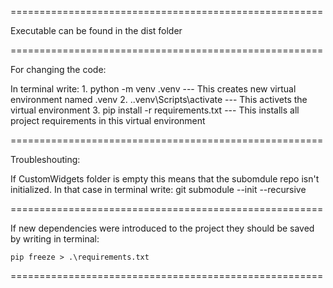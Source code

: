 ======================================================

Executable can be found in the dist folder

======================================================

For changing the code:

In terminal write:
    1. python -m venv .venv --- This creates new virtual environment named .venv
    2. .\.venv\Scripts\activate --- This activets the virtual environment
    3. pip install -r requirements.txt --- This installs all project requirements in this virtual environment

======================================================

Troubleshouting:

If CustomWidgets folder is empty this means that the subomdule repo isn't initialized. 
In that case in terminal write:
    git submodule --init --recursive

======================================================

If new dependencies were introduced to the project they should be saved by writing in terminal:

    pip freeze > .\requirements.txt

======================================================
